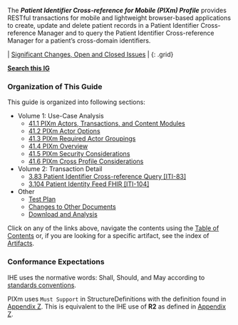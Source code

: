 
<!-- ## Patient Identifier Cross-referencing for mobile Profile (PIXm)  -->

The ***Patient Identifier Cross-reference for Mobile (PIXm) Profile*** provides RESTful transactions for mobile and lightweight browser-based applications to create, update and delete patient records in a Patient Identifier Cross-reference Manager and to query the Patient Identifier Cross-reference Manager for a patient’s cross-domain identifiers.

<div markdown="1" class="stu-note">

| [Significant Changes, Open and Closed Issues](a_issues.html) |
{: .grid}

**[Search this IG](https://www.google.com/search?q=site%3Ahttps%3A%2F%2Fprofiles.ihe.net%2FITI%2FPIXm)**

</div>

### Organization of This Guide
This guide is organized into following sections:

- Volume 1: Use-Case Analysis
  - [41.1 PIXm Actors, Transactions, and Content Modules](volume-1.html#1411-pixm-actors-transactions-and-content-modules)
  - [41.2 PIXm Actor Options](volume-1.html#1412-pixm-actor-options)
  - [41.3 PIXm Required Actor Groupings](volume-1.html#1413-pixm-required-actor-groupings)
  - [41.4 PIXm Overview](volume-1.html#1414-pixm-overview)
  - [41.5 PIXm Security Considerations](volume-1.html#1415-pixm-security-considerations)
  - [41.6 PIXm Cross Profile Considerations](volume-1.html#1416-pixm-cross-profile-considerations)
- Volume 2: Transaction Detail
  - [3.83 Patient Identifier Cross-reference Query [ITI-83]](ITI-83.html)
  - [3.104 Patient Identity Feed FHIR [ITI-104]](ITI-104.html)
- Other
  - [Test Plan](5_testplan.html)
  - [Changes to Other Documents](other.html)
  - [Download and Analysis](download.html)

Click on any of the links above, navigate the contents using the [Table of Contents](toc.html) or, if you are looking for a specific artifact, see the index of [Artifacts](artifacts.html).

### Conformance Expectations

IHE uses the normative words: Shall, Should, and May according to [standards conventions](https://profiles.ihe.net/GeneralIntro/ch-E.html).

PIXm uses `Must Support` in StructureDefinitions with the definition found in [Appendix Z](https://profiles.ihe.net/ITI/TF/Volume2/ch-Z.html#z.10-profiling-conventions-for-constraints-on-fhir). This is equivalent to the IHE use of **R2** as defined in [Appendix Z](https://profiles.ihe.net/ITI/TF/Volume2/ch-Z.html#z.10-profiling-conventions-for-constraints-on-fhir).
